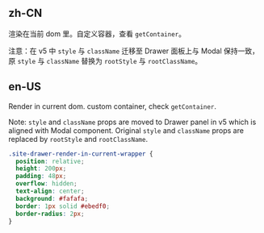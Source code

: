 ## zh-CN

渲染在当前 dom 里。自定义容器，查看 `getContainer`。

注意：在 v5 中 `style` 与 `className` 迁移至 Drawer 面板上与 Modal 保持一致，原 `style` 与 `className` 替换为 `rootStyle` 与 `rootClassName`。

## en-US

Render in current dom. custom container, check `getContainer`.

Note: `style` and `className` props are moved to Drawer panel in v5 which is aligned with Modal component. Original `style` and `className` props are replaced by `rootStyle` and `rootClassName`.

```css
.site-drawer-render-in-current-wrapper {
  position: relative;
  height: 200px;
  padding: 48px;
  overflow: hidden;
  text-align: center;
  background: #fafafa;
  border: 1px solid #ebedf0;
  border-radius: 2px;
}
```

<style>
[data-theme="dark"] .site-drawer-render-in-current-wrapper {
  background: #000;
  border: 1px solid #303030;
}
</style>
